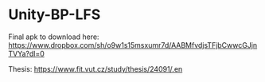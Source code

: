 # Unity-BP-LFS
Final apk to download here: https://www.dropbox.com/sh/o9w1s15msxumr7d/AABMfvdjsTFjbCwwcGJjnTVYa?dl=0

Thesis: https://www.fit.vut.cz/study/thesis/24091/.en
